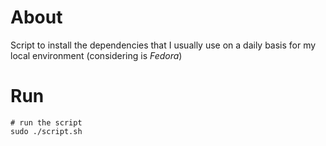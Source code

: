 
# About

Script to install the dependencies that I usually use on a daily basis for my local environment (considering is _Fedora_)

# Run

```
# run the script
sudo ./script.sh
```

